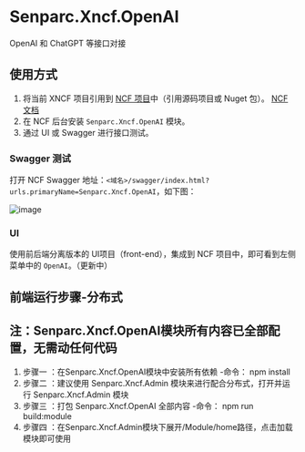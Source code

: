 # Senparc.Xncf.OpenAI
OpenAI 和 ChatGPT 等接口对接

## 使用方式

1. 将当前 XNCF 项目引用到 [NCF 项目](https://github.com/NeuCharFramework/NCF)中（引用源码项目或 Nuget 包）。 [NCF 文档](https://www.ncf.pub/docs)
2. 在 NCF 后台安装 `Senparc.Xncf.OpenAI` 模块。
3. 通过 UI 或 Swagger 进行接口测试。

### Swagger 测试

打开 NCF Swagger 地址：`<域名>/swagger/index.html?urls.primaryName=Senparc.Xncf.OpenAI`，如下图：

![image](https://user-images.githubusercontent.com/2281927/220394641-11810f4b-c720-41b2-9ec5-a69fc73e142f.png)

### UI

使用前后端分离版本的 UI项目（front-end），集成到 NCF 项目中，即可看到左侧菜单中的 `OpenAI`。（更新中）

## 前端运行步骤-分布式
## 注：Senparc.Xncf.OpenAI模块所有内容已全部配置，无需动任何代码
1. 步骤一 ：在Senparc.Xncf.OpenAI模块中安装所有依赖 -命令： npm install
2. 步骤二 ：建议使用 Senparc.Xncf.Admin 模块来进行配合分布式，打开并运行 Senparc.Xncf.Admin 模块
3. 步骤三 ：打包 Senparc.Xncf.OpenAI 全部内容 -命令： npm run build:module
4. 步骤四 ：在Senparc.Xncf.Admin模块下展开/Module/home路径，点击加载模块即可使用